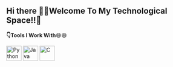 ## Hi there 👋💫Welcome To My Technological Space!!🌌

**👇Tools I Work With**😄😄

<img src="https://upload.wikimedia.org/wikipedia/commons/c/c3/Python-logo-notext.svg" alt="Python" width="40"/>                                                              
<img src="https://cdn.jsdelivr.net/gh/devicons/devicon/icons/java/java-original.svg" alt="Java" width="40"/>                     
<img src="https://cdn.jsdelivr.net/gh/devicons/devicon/icons/c/c-original.svg" alt="C" width="40"/>               







   
 

             
          
             
          

<!--
**expanse88/expanse88** is a ✨ _special_ ✨ repository because its `README.md` (this file) appears on your GitHub profile.

Here are some ideas to get you started:

- 🔭 I’m currently working on ...
- 🌱 I’m currently learning ...
- 👯 I’m looking to collaborate on ...
- 🤔 I’m looking for help with ...
- 💬 Ask me about ...
            <img src="https://cdn.jsdelivr.net/gh/devicons/devicon@latest/icons/python/python-original.svg" />
          
- 📫 How to reach me: ...
- 😄 Pronouns: ...
- ⚡ Fun fact: ...
-->
